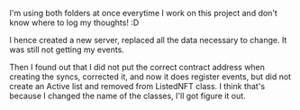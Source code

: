 I'm using both folders at once everytime I work on this project and don't know where to log my thoughts! :D

I hence created a new server, replaced all the data necessary to change. It was still not getting my events.

Then I found out that I did not put the correct contract address when creating the syncs, corrected it, and now it does register events, but did not create an Active list and removed from ListedNFT class. I think that's because I changed the name of the classes, I'll got figure it out.

